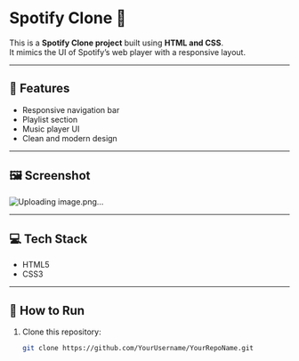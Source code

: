 # Spotify Clone 🎵  

This is a **Spotify Clone project** built using **HTML and CSS**.  
It mimics the UI of Spotify’s web player with a responsive layout.  

---

## 🚀 Features
- Responsive navigation bar  
- Playlist section  
- Music player UI  
- Clean and modern design  

---

## 🖼️ Screenshot  
![Uploading image.png…]()
  

---

## 💻 Tech Stack
- HTML5  
- CSS3  

---

## 📂 How to Run
1. Clone this repository:  
   ```bash
   git clone https://github.com/YourUsername/YourRepoName.git
